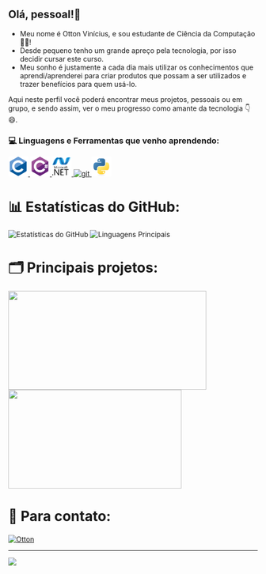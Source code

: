 ## Olá, pessoal!👋

- Meu nome é Otton Vinícius, e sou estudante de Ciência da Computação👨‍🎓! 
- Desde pequeno tenho um grande apreço pela tecnologia, por isso decidir cursar este curso.
- Meu sonho é justamente a cada dia mais utilizar os conhecimentos que aprendi/aprenderei para criar produtos que possam a ser utilizados e trazer benefícios para quem usá-lo.

Aqui neste perfil você poderá encontrar meus projetos, pessoais ou em grupo, e sendo assim, ver o meu progresso como amante da tecnologia 👇😄.

<h3 align="left">💻 Linguagens e Ferramentas que venho aprendendo:</h3>
<p align="left"> <a href="https://www.cprogramming.com/" target="_blank" rel="noreferrer"> <img src="https://raw.githubusercontent.com/devicons/devicon/master/icons/c/c-original.svg" alt="c" width="40" height="40"/> </a> <a href="https://www.w3schools.com/cs/" target="_blank" rel="noreferrer"> <img src="https://raw.githubusercontent.com/devicons/devicon/master/icons/csharp/csharp-original.svg" alt="csharp" width="40" height="40"/> </a> <a href="https://dotnet.microsoft.com/" target="_blank" rel="noreferrer"> <img src="https://raw.githubusercontent.com/devicons/devicon/master/icons/dot-net/dot-net-original-wordmark.svg" alt="dotnet" width="40" height="40"/> </a> <a href="https://git-scm.com/" target="_blank" rel="noreferrer"> <img src="https://www.vectorlogo.zone/logos/git-scm/git-scm-icon.svg" alt="git" width="40" height="40"/> </a> <a href="https://www.python.org" target="_blank" rel="noreferrer"> <img src="https://raw.githubusercontent.com/devicons/devicon/master/icons/python/python-original.svg" alt="python" width="40" height="40"/> </a> </p>

# 📊 Estatísticas do GitHub:
![Estatísticas do GitHub](https://github-readme-stats.vercel.app/api?username=Ott-on&theme=dark&hide_border=false&include_all_commits=false&count_private=false)
  ![Linguagens Principais](https://github-readme-stats.vercel.app/api/top-langs/?username=Ott-on&theme=dark&hide_border=false&include_all_commits=false&count_private=false&layout=compact)

# 🗂️ Principais projetos:
<a href="https://github.com/Vitor-Moura48/Estudo_de_Caso_03">
  <img align="center" width="400" height="200" src="https://github-readme-stats.vercel.app/api/pin/?username=Vitor-Moura48&repo=Estudo_de_Caso_03&theme=dark&hide" />
</a>

<a href="https://github.com/Ott-on/Sistema-de-Cadastro-de-Pacientes">
  <img align="center" width="350" height="200" src="https://github-readme-stats.vercel.app/api/pin/?username=Ott-on&repo=Sistema-de-Cadastro-de-Pacientes&theme=dark&hide" />
</a>

# 📱 Para contato:
<a href="https://www.linkedin.com/in/otton-vinicius-653386288/" target="_blank"><img align="center" src="https://raw.githubusercontent.com/rahuldkjain/github-profile-readme-generator/master/src/images/icons/Social/linked-in-alt.svg" alt="Otton" height="30" width="40" /></a>
</p>

---

[![](https://visitcount.itsvg.in/api?id=sds&icon=0&color=0)](https://visitcount.itsvg.in)
